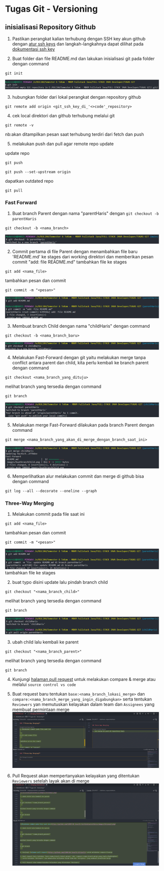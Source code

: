 # **Tugas Git - Versioning**

## **inisialisasi Repository Github**

1. Pastikan perangkat kalian terhubung dengan SSH key akun github dengan [atur ssh keys](https://github.com/settings/keys) dan langkah-langkahnya dapat dilihat pada [dokumentasi ssh key](https://docs.github.com/en/authentication/connecting-to-github-with-ssh/generating-a-new-ssh-key-and-adding-it-to-the-ssh-agent)

2. Buat folder dan file README.md dan lakukan inisialisasi git pada folder dengan command

```
git init
```

![Gambar yang menjelaskan inisialisasi folder terhadap folder yang dibuat dengan 'git init' di CLI](https://github.com/SIBKM-06-Java/S1-Git/blob/parentHaris/images/initialisasi.png)

3. hubungkan folder dari lokal perangkat dengan repository github

```
git remote add origin <git_ssh_key_di_'<>code'_repository>
```

4. cek local direktori dan github terhubung melalui git

```
git remote -v
```

nb:akan ditampilkan pesan saat terhubung terdiri dari fetch dan push

5. melakukan push dan pull agar remote repo update

update repo

```
git push
```

```
git push --set-upstream origin
```

dapatkan outdated repo

```
git pull
```

### **Fast Forward**

1. Buat branch Parent dengan nama "parentHaris" dengan `git checkout -b parentHaris`

```
git checkout -b <nama_branch>
```

![Gambar yang menjelaskan tentang menjalankan perintah ke CLI untuk membuat branch "parentHaris" dengan 'git checkout -b parentHaris'](https://github.com/SIBKM-06-Java/S1-Git/blob/parentHaris/images/buatbranchParent.png)

2. Commit pertama di file Parent dengan menambahkan file baru 'README.md' ke stages dari working direktori dan memberikan pesan commit "add: file README.md"
   tambahkan file ke stages

```
git add <nama_file>
```

tambahkan pesan dan commit

```
git commit -m "<pesan>"
```

![Commit pertama di file Parent dengan memasukan file baru 'README.md' ke stages dari working direktori 'git add README.md'dan memberikan pesan commit "add: file README.md"](https://github.com/SIBKM-06-Java/S1-Git/blob/parentHaris/images/commitpertama.png)

3. Membuat branch Child dengan nama "childHaris" dengan command

```
git checkout -b <nama_branch_baru>
```

![Gambar yang menjelaskan tentang menjalankan perintah ke CLI untuk membuat branch "childHaris" dengan 'git checkout -b childHaris'](https://github.com/SIBKM-06-Java/S1-Git/blob/parentHaris/images/buatbranchChild.png)

4. Melakukan Fast-Forward dengan git yaitu melakukan merge tanpa conflict antara parent dan child, kita perlu kembali ke branch parent dengan command

```
git checkout <nama_branch_yang_dituju>
```

melihat branch yang tersedia dengan command

```
git branch
```

![Gambar yang menjelaskan tentang menjalankan perintah ke CLI untuk kembali ke branch parent dengan `git checkout parentHaris`](https://github.com/SIBKM-06-Java/S1-Git/blob/parentHaris/images/pindahbranchParent.png)

5. Melakukan merge Fast-Forward dilakukan pada branch Parent dengan command

```
git merge <nama_branch_yang_akan_di_merge_dengan_branch_saat_ini>
```

![Melakukan merge Fast-Forward dilakukan pada branch Parent dengan `git merge childHaris`](https://github.com/SIBKM-06-Java/S1-Git/blob/parentHaris/images/mergeFastForward.png)

6. Memperlihatkan alur melakukan commit dan merge di github bisa dengan command

```
git log --all --decorate --oneline --graph
```

### **Three-Way Merging**

1. Melakukan commit pada file saat ini

```
git add <nama_file>
```

tambahkan pesan dan commit

```
git commit -m "<pesan>"
```

![Melakukan commit pada file saat ini](https://github.com/SIBKM-06-Java/S1-Git/blob/parentHaris/images/threeway1.png)
tambahkan file ke stages

2. buat typo disini update lalu pindah branch child

```
git checkout "<nama_branch_child>"
```

melihat branch yang tersedia dengan command

```
git branch
```

![Melakukan commit pada file saat ini](https://github.com/SIBKM-06-Java/S1-Git/blob/parentHaris/images/threeway2.png)

3. ubah child lalu kembali ke parent

```
git checkout "<nama_branch_parent>"
```

melihat branch yang tersedia dengan command

```
git branch
```

4. Kunjungi [halaman pull request](https://github.com/SIBKM-06-Java/S1-Git/pulls) untuk melakukan compare & merge atau melalui `source control vs code`

5. Buat request baru tentukan `base:<nama_branch_lokasi_merge>` dan `compare:<nama_branch_merge_yang_ingin_digabungkan>`
   serta tentukan `Reviewers` yan memutuskan kelayakan dalam team dan `Assignees` yang membuat permintaan merge
   ![Melakukan review terhadap commit](https://github.com/SIBKM-06-Java/S1-Git/blob/parentHaris/images/threeway3.png)

6. Pull Request akan mempertanyakan kelayakan yang ditentukan `Reviewers` setelah layak akan di merge
   ![Melakukan review terhadap commit](https://github.com/SIBKM-06-Java/S1-Git/blob/parentHaris/images/threeway4.png)
